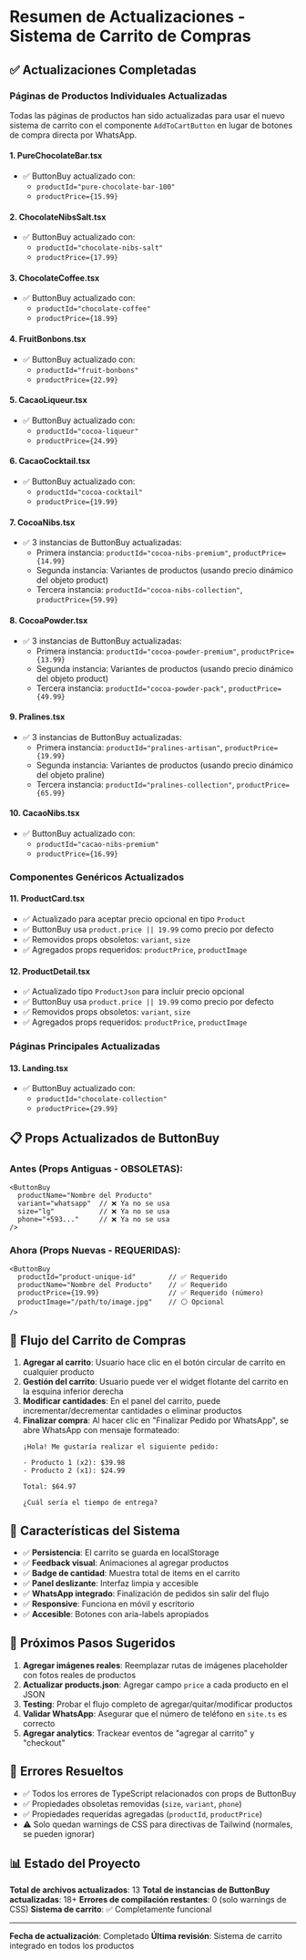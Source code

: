 # Resumen de Actualizaciones - Sistema de Carrito de Compras

## ✅ Actualizaciones Completadas

### Páginas de Productos Individuales Actualizadas

Todas las páginas de productos han sido actualizadas para usar el nuevo sistema de carrito con el componente `AddToCartButton` en lugar de botones de compra directa por WhatsApp.

#### 1. **PureChocolateBar.tsx**
- ✅ ButtonBuy actualizado con:
  - `productId="pure-chocolate-bar-100"`
  - `productPrice={15.99}`

#### 2. **ChocolateNibsSalt.tsx**
- ✅ ButtonBuy actualizado con:
  - `productId="chocolate-nibs-salt"`
  - `productPrice={17.99}`

#### 3. **ChocolateCoffee.tsx**
- ✅ ButtonBuy actualizado con:
  - `productId="chocolate-coffee"`
  - `productPrice={18.99}`

#### 4. **FruitBonbons.tsx**
- ✅ ButtonBuy actualizado con:
  - `productId="fruit-bonbons"`
  - `productPrice={22.99}`

#### 5. **CacaoLiqueur.tsx**
- ✅ ButtonBuy actualizado con:
  - `productId="cocoa-liqueur"`
  - `productPrice={24.99}`

#### 6. **CacaoCocktail.tsx**
- ✅ ButtonBuy actualizado con:
  - `productId="cocoa-cocktail"`
  - `productPrice={19.99}`

#### 7. **CocoaNibs.tsx**
- ✅ 3 instancias de ButtonBuy actualizadas:
  - Primera instancia: `productId="cocoa-nibs-premium"`, `productPrice={14.99}`
  - Segunda instancia: Variantes de productos (usando precio dinámico del objeto product)
  - Tercera instancia: `productId="cocoa-nibs-collection"`, `productPrice={59.99}`

#### 8. **CocoaPowder.tsx**
- ✅ 3 instancias de ButtonBuy actualizadas:
  - Primera instancia: `productId="cocoa-powder-premium"`, `productPrice={13.99}`
  - Segunda instancia: Variantes de productos (usando precio dinámico del objeto product)
  - Tercera instancia: `productId="cocoa-powder-pack"`, `productPrice={49.99}`

#### 9. **Pralines.tsx**
- ✅ 3 instancias de ButtonBuy actualizadas:
  - Primera instancia: `productId="pralines-artisan"`, `productPrice={19.99}`
  - Segunda instancia: Variantes de productos (usando precio dinámico del objeto praline)
  - Tercera instancia: `productId="pralines-collection"`, `productPrice={65.99}`

#### 10. **CacaoNibs.tsx**
- ✅ ButtonBuy actualizado con:
  - `productId="cacao-nibs-premium"`
  - `productPrice={16.99}`

### Componentes Genéricos Actualizados

#### 11. **ProductCard.tsx**
- ✅ Actualizado para aceptar precio opcional en tipo `Product`
- ✅ ButtonBuy usa `product.price || 19.99` como precio por defecto
- ✅ Removidos props obsoletos: `variant`, `size`
- ✅ Agregados props requeridos: `productPrice`, `productImage`

#### 12. **ProductDetail.tsx**
- ✅ Actualizado tipo `ProductJson` para incluir precio opcional
- ✅ ButtonBuy usa `product.price || 19.99` como precio por defecto
- ✅ Removidos props obsoletos: `variant`, `size`
- ✅ Agregados props requeridos: `productPrice`, `productImage`

### Páginas Principales Actualizadas

#### 13. **Landing.tsx**
- ✅ ButtonBuy actualizado con:
  - `productId="chocolate-collection"`
  - `productPrice={29.99}`

## 📋 Props Actualizados de ButtonBuy

### Antes (Props Antiguas - OBSOLETAS):
```tsx
<ButtonBuy 
  productName="Nombre del Producto"
  variant="whatsapp"  // ❌ Ya no se usa
  size="lg"           // ❌ Ya no se usa
  phone="+593..."     // ❌ Ya no se usa
/>
```

### Ahora (Props Nuevas - REQUERIDAS):
```tsx
<ButtonBuy 
  productId="product-unique-id"        // ✅ Requerido
  productName="Nombre del Producto"    // ✅ Requerido
  productPrice={19.99}                 // ✅ Requerido (número)
  productImage="/path/to/image.jpg"    // ⚪ Opcional
/>
```

## 🔄 Flujo del Carrito de Compras

1. **Agregar al carrito**: Usuario hace clic en el botón circular de carrito en cualquier producto
2. **Gestión del carrito**: Usuario puede ver el widget flotante del carrito en la esquina inferior derecha
3. **Modificar cantidades**: En el panel del carrito, puede incrementar/decrementar cantidades o eliminar productos
4. **Finalizar compra**: Al hacer clic en "Finalizar Pedido por WhatsApp", se abre WhatsApp con mensaje formateado:
   ```
   ¡Hola! Me gustaría realizar el siguiente pedido:
   
   - Producto 1 (x2): $39.98
   - Producto 2 (x1): $24.99
   
   Total: $64.97
   
   ¿Cuál sería el tiempo de entrega?
   ```

## 🎨 Características del Sistema

- ✅ **Persistencia**: El carrito se guarda en localStorage
- ✅ **Feedback visual**: Animaciones al agregar productos
- ✅ **Badge de cantidad**: Muestra total de items en el carrito
- ✅ **Panel deslizante**: Interfaz limpia y accesible
- ✅ **WhatsApp integrado**: Finalización de pedidos sin salir del flujo
- ✅ **Responsive**: Funciona en móvil y escritorio
- ✅ **Accesible**: Botones con aria-labels apropiados

## 📝 Próximos Pasos Sugeridos

1. **Agregar imágenes reales**: Reemplazar rutas de imágenes placeholder con fotos reales de productos
2. **Actualizar products.json**: Agregar campo `price` a cada producto en el JSON
3. **Testing**: Probar el flujo completo de agregar/quitar/modificar productos
4. **Validar WhatsApp**: Asegurar que el número de teléfono en `site.ts` es correcto
5. **Agregar analytics**: Trackear eventos de "agregar al carrito" y "checkout"

## 🐛 Errores Resueltos

- ✅ Todos los errores de TypeScript relacionados con props de ButtonBuy
- ✅ Propiedades obsoletas removidas (`size`, `variant`, `phone`)
- ✅ Propiedades requeridas agregadas (`productId`, `productPrice`)
- ⚠️ Solo quedan warnings de CSS para directivas de Tailwind (normales, se pueden ignorar)

## 📊 Estado del Proyecto

**Total de archivos actualizados**: 13
**Total de instancias de ButtonBuy actualizadas**: 18+
**Errores de compilación restantes**: 0 (solo warnings de CSS)
**Sistema de carrito**: ✅ Completamente funcional

---

**Fecha de actualización**: Completado
**Última revisión**: Sistema de carrito integrado en todos los productos
